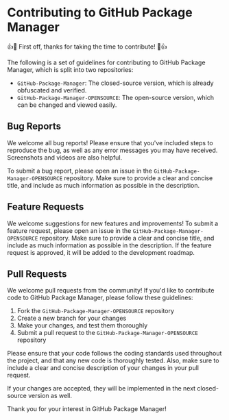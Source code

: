 # Contributing to GitHub Package Manager

👍🎉 First off, thanks for taking the time to contribute! 🎉👍

The following is a set of guidelines for contributing to GitHub Package Manager, which is split into two repositories: 

- `GitHub-Package-Manager`: The closed-source version, which is already obfuscated and verified.
- `GitHub-Package-Manager-OPENSOURCE`: The open-source version, which can be changed and viewed easily.

## Bug Reports

We welcome all bug reports! Please ensure that you've included steps to reproduce the bug, as well as any error messages you may have received. Screenshots and videos are also helpful.

To submit a bug report, please open an issue in the `GitHub-Package-Manager-OPENSOURCE` repository. Make sure to provide a clear and concise title, and include as much information as possible in the description.

## Feature Requests

We welcome suggestions for new features and improvements! To submit a feature request, please open an issue in the `GitHub-Package-Manager-OPENSOURCE` repository. Make sure to provide a clear and concise title, and include as much information as possible in the description. If the feature request is approved, it will be added to the development roadmap.

## Pull Requests

We welcome pull requests from the community! If you'd like to contribute code to GitHub Package Manager, please follow these guidelines:

1. Fork the `GitHub-Package-Manager-OPENSOURCE` repository
2. Create a new branch for your changes
3. Make your changes, and test them thoroughly
4. Submit a pull request to the `GitHub-Package-Manager-OPENSOURCE` repository

Please ensure that your code follows the coding standards used throughout the project, and that any new code is thoroughly tested. Also, make sure to include a clear and concise description of your changes in your pull request.

If your changes are accepted, they will be implemented in the next closed-source version as well.

Thank you for your interest in GitHub Package Manager!
